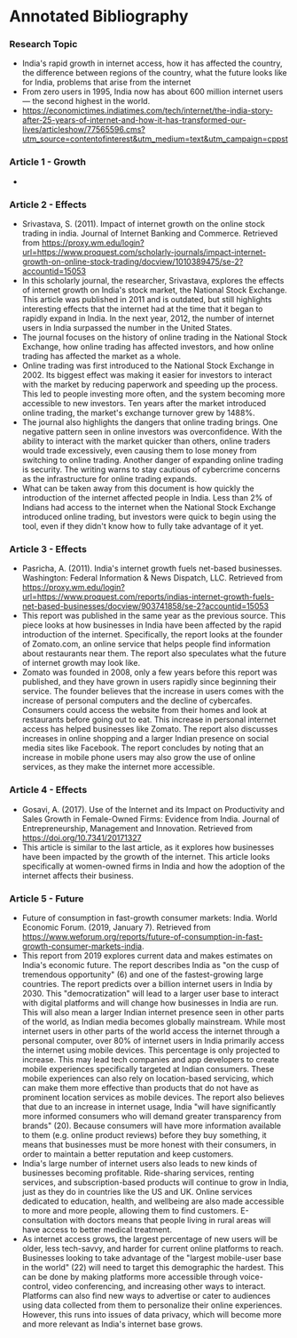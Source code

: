 # Annotated Bibliography
### Research Topic
- India's rapid growth in internet access, how it has affected the country, the difference between regions of the country, what the future looks like for India, problems that arise from the internet
- From zero users in 1995, India now has about 600 million internet users — the second highest in the world.
- https://economictimes.indiatimes.com/tech/internet/the-india-story-after-25-years-of-internet-and-how-it-has-transformed-our-lives/articleshow/77565596.cms?utm_source=contentofinterest&utm_medium=text&utm_campaign=cppst

### Article 1 - Growth
  - 
### Article 2 - Effects
  - Srivastava, S. (2011). Impact of internet growth on the online stock trading in india. Journal of Internet Banking and Commerce. Retrieved from https://proxy.wm.edu/login?url=https://www.proquest.com/scholarly-journals/impact-internet-growth-on-online-stock-trading/docview/1010389475/se-2?accountid=15053  
  - In this scholarly journal, the researcher, Srivastava, explores the effects of internet growth on India's stock market, the National Stock Exchange. This article was published in 2011 and is outdated, but still highlights interesting effects that the internet had at the time that it began to rapidly expand in India. In the next year, 2012, the number of internet users in India surpassed the number in the United States.
  - The journal focuses on the history of online trading in the National Stock Exchange, how online trading has affected investors, and how online trading has affected the market as a whole.
  - Online trading was first introduced to the National Stock Exchange in 2002. Its biggest effect was making it easier for investors to interact with the market by reducing paperwork and speeding up the process. This led to people investing more often, and the system becoming more accessible to new investors. Ten years after the market introduced online trading, the market's exchange turnover grew by 1488%.
  - The journal also highlights the dangers that online trading brings. One negative pattern seen in online investors was overconfidence. With the ability to interact with the market quicker than others, online traders would trade excessively, even causing them to lose money from switching to online trading. Another danger of expanding online trading is security. The writing warns to stay cautious of cybercrime concerns as the infrastructure for online trading expands.
  - What can be taken away from this document is how quickly the introduction of the internet affected people in India. Less than 2% of Indians had access to the internet when the National Stock Exchange introduced online trading, but investors were quick to begin using the tool, even if they didn't know how to fully take advantage of it yet.
### Article 3 - Effects
  - Pasricha, A. (2011).  India's internet growth fuels net-based businesses. Washington: Federal Information & News Dispatch, LLC. Retrieved from https://proxy.wm.edu/login?url=https://www.proquest.com/reports/indias-internet-growth-fuels-net-based-businesses/docview/903741858/se-2?accountid=15053   
  - This report was published in the same year as the previous source. This piece looks at how businesses in India have been affected by the rapid introduction of the internet. Specifically, the report looks at the founder of Zomato.com, an online service that helps people find information about restaurants near them. The report also speculates what the future of internet growth may look like.
  - Zomato was founded in 2008, only a few years before this report was published, and they have grown in users rapidly since beginning their service. The founder believes that the increase in users comes with the increase of personal computers and the decline of cybercafes. Consumers could access the website from their homes and look at restaurants before going out to eat. This increase in personal internet access has helped businesses like Zomato. The report also discusses increases in online shopping and a larger Indian presence on social media sites like Facebook. The report concludes by noting that an increase in mobile phone users may also grow the use of online services, as they make the internet more accessible.
### Article 4 - Effects
  - Gosavi, A. (2017). Use of the Internet and its Impact on Productivity and Sales Growth in Female-Owned Firms: Evidence from India. Journal of Entrepreneurship, Management and Innovation. Retrieved from https://doi.org/10.7341/20171327 
  - This article is similar to the last article, as it explores how businesses have been impacted by the growth of the internet. This article looks specifically at women-owned firms in India and how the adoption of the internet affects their business.
### Article 5 - Future
  - Future of consumption in fast-growth consumer markets: India. World Economic Forum. (2019, January 7). Retrieved from https://www.weforum.org/reports/future-of-consumption-in-fast-growth-consumer-markets-india. 
  - This report from 2019 explores current data and makes estimates on India's economic future. The report describes India as "on the cusp of tremendous opportunity" (6) and one of the fastest-growing large countries. The report predicts over a billion internet users in India by 2030. This "democratization" will lead to a larger user base to interact with digital platforms and will change how businesses in India are run. This will also mean a larger Indian internet presence seen in other parts of the world, as Indian media becomes globally mainstream. While most internet users in other parts of the world access the internet through a personal computer, over 80% of internet users in India primarily access the internet using mobile devices. This percentage is only projected to increase. This may lead tech companies and app developers to create mobile experiences specifically targeted at Indian consumers. These mobile experiences can also rely on location-based servicing, which can make them more effective than products that do not have as prominent location services as mobile devices. The report also believes that due to an increase in internet usage, India "will have significantly more informed consumers who will demand greater transparency from brands" (20). Because consumers will have more information available to them (e.g. online product reviews) before they buy something, it means that businesses must be more honest with their consumers, in order to maintain a better reputation and keep customers.
  - India's large number of internet users also leads to new kinds of businesses becoming profitable. Ride-sharing services, renting services, and subscription-based products will continue to grow in India, just as they do in countries like the US and UK. Online services dedicated to education, health, and wellbeing are also made accessible to more and more people, allowing them to find customers. E-consultation with doctors means that people living in rural areas will have access to better medical treatment.
  - As internet access grows, the largest percentage of new users will be older, less tech-savvy, and harder for current online platforms to reach. Businesses looking to take advantage of the "largest mobile-user base in the world" (22) will need to target this demographic the hardest. This can be done by making platforms more accessible through voice-control, video conferencing, and increasing other ways to interact. Platforms can also find new ways to advertise or cater to audiences using data collected from them to personalize their online experiences. However, this runs into issues of data privacy, which will become more and more relevant as India's internet base grows.
